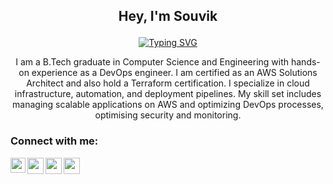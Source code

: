 ## <p align='center'>Hey, I'm Souvik <p/>


<p align='center'>
<a href="https://git.io/typing-svg" align='center'><img src="https://readme-typing-svg.demolab.com?font=Fira+Code&pause=1000&color=0FF700&center=true&vCenter=true&width=435&lines=DEVOPS+ENGINEER;FREELANCER" alt="Typing SVG" /></a>
</p>

<p align='center'>I am a B.Tech graduate in Computer Science and Engineering with hands-on experience as a DevOps engineer. I am certified as an AWS Solutions Architect and also hold a Terraform certification. I specialize in cloud infrastructure, automation, and deployment pipelines. My skill set includes managing scalable applications on AWS and optimizing DevOps processes, optimising security and monitoring.</p>


<h3 align="left">Connect with me:</h3>
<p align="left">
  
<a href="https://www.linkedin.com/in/souvik-paul-653a291b9/">
  <img align="left" width="24px" src="https://cdn-icons-png.flaticon.com/512/174/174857.png"  />
</a>
<a href="https://twitter.com/Souvikp21570038">
  <img align="left" width="26px" src="https://logodownload.org/wp-content/uploads/2014/09/twitter-logo-6.png" />
</a>

<a href="https://www.instagram.com/slender_singer/">
  <img align="left" width="26px" src="https://upload.wikimedia.org/wikipedia/commons/thumb/a/a5/Instagram_icon.png/1024px-Instagram_icon.png" />
</a>

<a href="mailto:psouvik260@gmail.com">
  <img align="left" width="26px" src="https://cdn-icons-png.flaticon.com/512/281/281769.png" />
</a>


  

<br />
<br />
  

